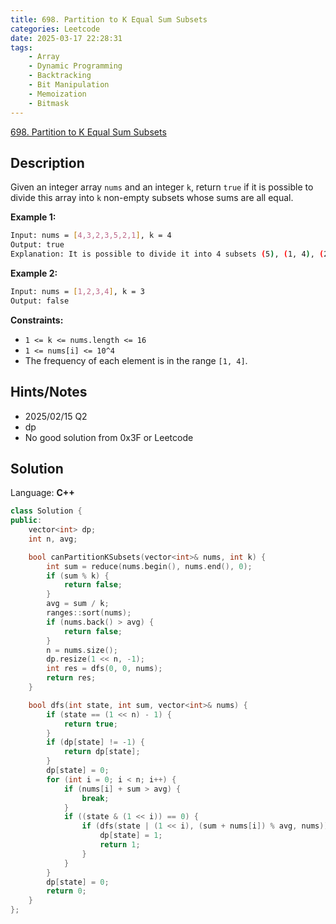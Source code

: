 ```yaml
---
title: 698. Partition to K Equal Sum Subsets
categories: Leetcode
date: 2025-03-17 22:28:31
tags:
    - Array
    - Dynamic Programming
    - Backtracking
    - Bit Manipulation
    - Memoization
    - Bitmask
---
```


[698. Partition to K Equal Sum Subsets](https://leetcode.com/problems/partition-to-k-equal-sum-subsets/description/?envType=company&envId=linkedin&favoriteSlug=linkedin-three-months)

## Description

Given an integer array `nums` and an integer `k`, return `true` if it is possible to divide this array into `k` non-empty subsets whose sums are all equal.

**Example 1:**

```bash
Input: nums = [4,3,2,3,5,2,1], k = 4
Output: true
Explanation: It is possible to divide it into 4 subsets (5), (1, 4), (2,3), (2,3) with equal sums.
```

**Example 2:**

```bash
Input: nums = [1,2,3,4], k = 3
Output: false
```

**Constraints:**

- `1 <= k <= nums.length <= 16`
- `1 <= nums[i] <= 10^4`
- The frequency of each element is in the range `[1, 4]`.

## Hints/Notes

- 2025/02/15 Q2
- dp
- No good solution from 0x3F or Leetcode

## Solution

Language: **C++**

```C++
class Solution {
public:
    vector<int> dp;
    int n, avg;

    bool canPartitionKSubsets(vector<int>& nums, int k) {
        int sum = reduce(nums.begin(), nums.end(), 0);
        if (sum % k) {
            return false;
        }
        avg = sum / k;
        ranges::sort(nums);
        if (nums.back() > avg) {
            return false;
        }
        n = nums.size();
        dp.resize(1 << n, -1);
        int res = dfs(0, 0, nums);
        return res;
    }

    bool dfs(int state, int sum, vector<int>& nums) {
        if (state == (1 << n) - 1) {
            return true;
        }
        if (dp[state] != -1) {
            return dp[state];
        }
        dp[state] = 0;
        for (int i = 0; i < n; i++) {
            if (nums[i] + sum > avg) {
                break;
            }
            if ((state & (1 << i)) == 0) {
                if (dfs(state | (1 << i), (sum + nums[i]) % avg, nums)) {
                    dp[state] = 1;
                    return 1;
                }
            }
        }
        dp[state] = 0;
        return 0;
    }
};
```
